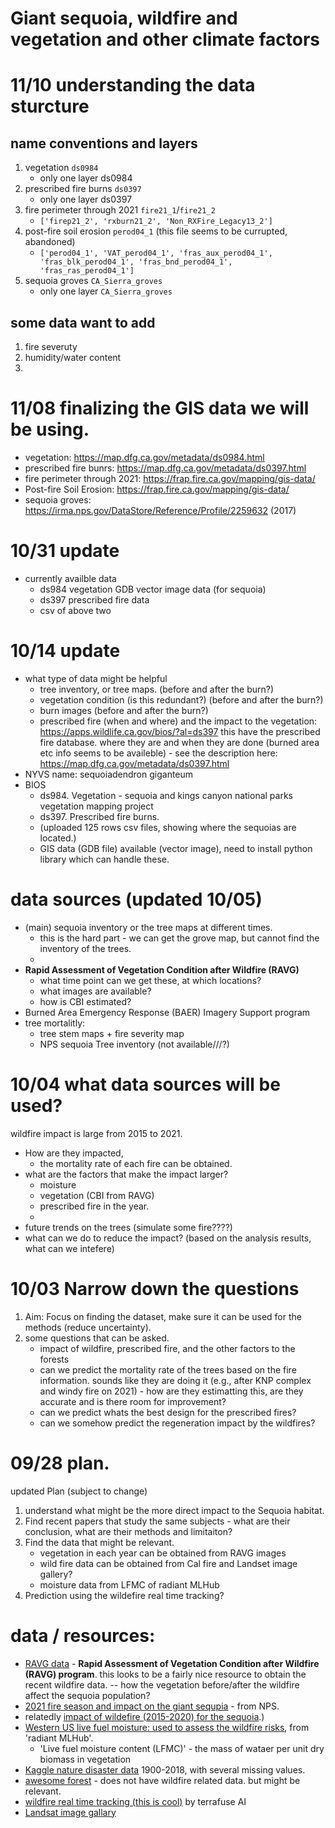 # Giant sequoia, wildfire and vegetation and other climate factors
# 11/10 understanding the data sturcture
## name conventions and layers
1. vegetation `ds0984`
    - only one layer ds0984
2. prescribed fire burns `ds0397`
    - only one layer ds0397
3. fire perimeter through 2021 `fire21_1`/`fire21_2`
    - `['firep21_2', 'rxburn21_2', 'Non_RXFire_Legacy13_2']`
4. post-fire soil erosion `perod04_1` (this file seems to be currupted, abandoned)
    - `['perod04_1', 'VAT_perod04_1', 'fras_aux_perod04_1', 'fras_blk_perod04_1', 'fras_bnd_perod04_1', 'fras_ras_perod04_1']`
5. sequoia groves `CA_Sierra_groves`
    - only one layer `CA_Sierra_groves`



## some data want to add
1. fire severuty
2. humidity/water content
3. 

# 11/08 finalizing the GIS data we will be using. 
- vegetation: https://map.dfg.ca.gov/metadata/ds0984.html
- prescribed fire bunrs: https://map.dfg.ca.gov/metadata/ds0397.html
- fire perimeter through 2021: https://frap.fire.ca.gov/mapping/gis-data/
- Post-fire Soil Erosion: https://frap.fire.ca.gov/mapping/gis-data/
- sequoia groves: https://irma.nps.gov/DataStore/Reference/Profile/2259632 (2017)


# 10/31 update
- currently availble data
    - ds984 vegetation GDB vector image data (for sequoia)
    - ds397 prescribed fire data
    - csv of above two 



# 10/14 update
- what type of data might be helpful 
    - tree inventory, or tree maps. (before and after the burn?)
    - vegetation condition (is this redundant?) (before and after the burn?)
    - burn images (before and after the burn?)
    - prescribed fire (when and where) and the impact to the vegetation:
        https://apps.wildlife.ca.gov/bios/?al=ds397
        this have the prescribed fire database. where they are and when they are done (burned area etc info seems to be availeble) - see the description here: https://map.dfg.ca.gov/metadata/ds0397.html
- NYVS name: sequoiadendron giganteum
- BIOS 
    - ds984. Vegetation - sequoia and kings canyon national parks vegetation mapping project
    - ds397. Prescribed fire burns. 
    - (uploaded 125 rows csv files, showing where the sequoias are located.)
    - GIS data (GDB file) available (vector image), need to install python library which can handle these. 



# data sources (updated 10/05)
- (main)  sequoia inventory or the tree maps at different times.
    - this is the hard part - we can get the grove map, but cannot find the inventory of the trees. 
    - 
- **Rapid Assessment of Vegetation Condition after Wildfire (RAVG)**
    - what time point can we get these, at which locations? 
    - what images are available? 
    - how is CBI estimated?
- Burned Area Emergency Response (BAER) Imagery Support program 
- tree mortalitly: 
    - tree stem maps + fire severity map 
    - NPS sequoia Tree inventory (not available///?)
    




# 10/04 what data sources will be used? 
wildfire impact is large from 2015 to 2021. 
- How are they impacted,    
    - the mortality rate of each fire can be obtained. 
- what are the factors that make the impact larger?
    - moisture
    - vegetation (CBI from RAVG)
    - prescribed fire in the year. 
    - 
- future trends on the trees (simulate some fire????)
- what can we do to reduce the impact? (based on the analysis results, what can we intefere)



# 10/03 Narrow down the questions
1. Aim: Focus on finding the dataset, make sure it can be used for the methods (reduce uncertainty). 
2. some questions that can be asked. 
    - impact of wildfire, prescribed fire, and the other factors to the forests
    - can we predict the mortality rate of the trees based on the fire information. sounds like they are doing it (e.g., after KNP complex and windy fire on 2021) - how are they estimatting this, are they accurate and is there room for improvement? 
    - can we predict whats the best design for the prescribed fires? 
    - can we somehow predict the regeneration impact by the wildfires? 




# 09/28 plan. 
updated Plan (subject to change)

1. understand what might be the more direct impact to the Sequoia habitat.
2. Find recent papers that study the same subjects - what are their conclusion, what are their methods and limitaiton? 
3. Find the data that might be relevant. 
    - vegetation in each year can be obtained from RAVG images
    - wild fire data can be obtained from Cal fire and Landset image gallery?
    - moisture data from LFMC of radiant MLHub
4. Prediction using the wildefire real time tracking? 


# data / resources: 
- [RAVG data](https://burnseverity.cr.usgs.gov/ravg/) - **Rapid Assessment of Vegetation Condition after Wildfire (RAVG) program**. this looks to be a fairly nice resource to obtain the recent wildfire data. -- how the vegetation before/after the wildfire affect the sequoia population? 
- [2021 fire season and impact on the giant sequpia](https://www.nps.gov/articles/000/2021-fire-season-impacts-to-giant-sequoias.htm) - from NPS. 
- relatedly [impact of wildefire (2015-2020) for the sequoia](https://www.nps.gov/articles/000/wildfires-kill-unprecedented-numbers-of-large-sequoia-trees.htm#:~:text=The%20Castle%20Fire%20killed%20an,%2Cor%20%3E1.2%20meters).)
- [Western US live fuel moisture: used to assess the wildfire risks](https://mlhub.earth/data/su_sar_moisture_content_main), from 'radiant MLHub'. 
    - 'Live fuel moisture content (LFMC)' - the mass of wataer per unit dry biomass in vegetation
- [Kaggle nature disaster data](https://www.kaggle.com/datasets/dataenergy/natural-disaster-data?resource=download) 1900-2018, with several missing values. 
- [awesome forest](https://github.com/blutjens/awesome-forests#tree-species-classification) - does not have wildfire related data. but might be relevant. 
- [wildfire real time tracking (this is cool)](https://terrafuse.ai/fire/) by terrafuse AI
- [Landsat image gallary](https://landsat.visibleearth.nasa.gov/search.php?cx=002358070019171462865%3Ajkcajjtgk4q&cof=FORID%3A9&q=california&sa=search)

